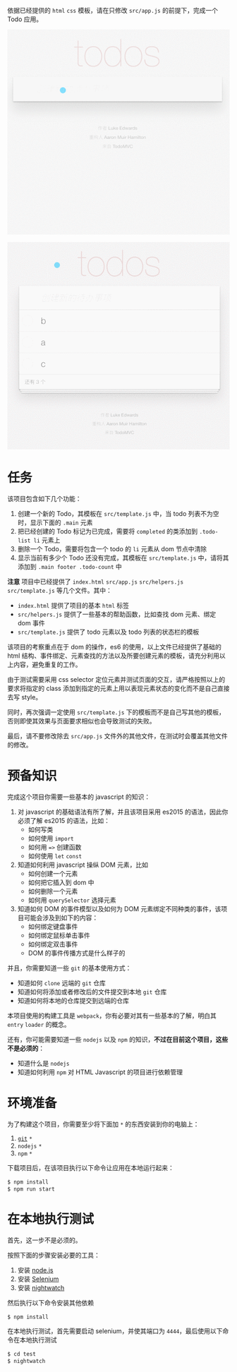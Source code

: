 依据已经提供的 `html` `css` 模板，请在只修改 `src/app.js` 的前提下，完成一个 Todo 应用。

![](screenshot.gif)

![](drag-and-drop.gif)

# 任务

该项目包含如下几个功能：

1. 创建一个新的 Todo，其模板在 `src/template.js` 中，当 todo 列表不为空时，显示下面的 `.main` 元素
2. 把已经创建的 Todo 标记为已完成，需要将 `completed` 的类添加到 `.todo-list li` 元素上
3. 删除一个 Todo，需要将包含一个 todo 的 `li` 元素从 dom 节点中清除
4. 显示当前有多少个 Todo 还没有完成，其模板在 `src/template.js` 中，请将其添加到 `.main footer .todo-count` 中

**注意** 项目中已经提供了 `index.html` `src/app.js` `src/helpers.js` `src/template.js` 等几个文件。其中：

* `index.html` 提供了项目的基本 `html` 标签
* `src/helpers.js` 提供了一些基本的帮助函数，比如查找 dom 元素、绑定 dom 事件
* `src/template.js` 提供了 todo 元素以及 todo 列表的状态栏的模板

该项目的考察重点在于 dom 的操作，es6 的使用，以上文件已经提供了基础的 html 结构、事件绑定、元素查找的方法以及所要创建元素的模板，请充分利用以上内容，避免重复的工作。

由于测试需要采用 css selector 定位元素并测试页面的交互，请严格按照以上的要求将指定的 class 添加到指定的元素上用以表现元素状态的变化而不是自己直接去写 style。

同时，再次强调一定使用 `src/template.js` 下的模板而不是自己写其他的模板，否则即使其效果与页面要求相似也会导致测试的失败。

最后，请不要修改除去 `src/app.js` 文件外的其他文件，在测试时会覆盖其他文件的修改。

# 预备知识

完成这个项目你需要一些基本的 javascript 的知识：

1. 对 javascript 的基础语法有所了解，并且该项目采用 es2015 的语法，因此你必须了解 es2015 的语法，比如：
   * 如何写类
   * 如何使用 `import` 
   * 如何用 `=>` 创建函数
   * 如何使用 `let` `const`
2. 知道如何利用 javascript 操纵 DOM 元素，比如
   * 如何创建一个元素
   * 如何把它插入到 dom 中
   * 如何删除一个元素
   * 如何用 `querySelector` 选择元素
3. 知道如何 DOM 的事件模型以及如何为 DOM 元素绑定不同种类的事件，该项目可能会涉及到如下的内容：
   * 如何绑定键盘事件
   * 如何绑定鼠标单击事件
   * 如何绑定双击事件
   * DOM 的事件传播方式是什么样子的

并且，你需要知道一些 `git` 的基本使用方式：

* 知道如何 `clone` 远端的 `git` 仓库
* 知道如何将添加或者修改后的文件提交到本地 `git` 仓库
* 知道如何将本地的仓库提交到远端的仓库

本项目使用的构建工具是 `webpack`，你有必要对其有一些基本的了解，明白其 `entry` `loader` 的概念。

还有，你可能需要知道一些 `nodejs` 以及 `npm` 的知识，**不过在目前这个项目，这些不是必须的**：

* 知道什么是 `nodejs`
* 知道如何利用 `npm` 对 HTML Javascript 的项目进行依赖管理

# 环境准备

为了构建这个项目，你需要至少将下面加 `*` 的东西安装到你的电脑上：

1. [`git`](https://git-scm.com/) `*`
2. `nodejs` `*`
3. `npm` `*`

下载项目后，在该项目执行以下命令让应用在本地运行起来：

```
$ npm install
$ npm run start
```

# 在本地执行测试

首先，这一步不是必须的。

按照下面的步骤安装必要的工具：

1. 安装 [node.js](https://nodejs.org/en/)
2. 安装 [Selenium](http://nightwatchjs.org/gettingstarted#selenium-server-setup)
2. 安装 [nightwatch](http://nightwatchjs.org/gettingstarted#installation)

然后执行以下命令安装其他依赖

```
$ npm install
```

在本地执行测试，首先需要启动 selenium，并使其端口为 `4444`，最后使用以下命令在本地执行测试

```
$ cd test
$ nightwatch
```